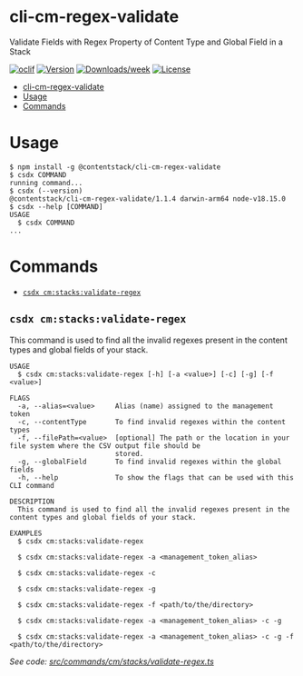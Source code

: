 # cli-cm-regex-validate

Validate Fields with Regex Property of Content Type and Global Field in a Stack

[![oclif](https://img.shields.io/badge/cli-oclif-brightgreen.svg)](https://oclif.io)
[![Version](https://img.shields.io/npm/v/cli-cm-regex-validate.svg)](https://npmjs.org/package/cli-cm-regex-validate)
[![Downloads/week](https://img.shields.io/npm/dw/cli-cm-regex-validate.svg)](https://npmjs.org/package/cli-cm-regex-validate)
[![License](https://img.shields.io/npm/l/cli-cm-regex-validate.svg)](https://github.com/contentstack/cli-cm-regex-validate/blob/master/package.json)

<!-- toc -->
* [cli-cm-regex-validate](#cli-cm-regex-validate)
* [Usage](#usage)
* [Commands](#commands)
<!-- tocstop -->

# Usage

<!-- usage -->
```sh-session
$ npm install -g @contentstack/cli-cm-regex-validate
$ csdx COMMAND
running command...
$ csdx (--version)
@contentstack/cli-cm-regex-validate/1.1.4 darwin-arm64 node-v18.15.0
$ csdx --help [COMMAND]
USAGE
  $ csdx COMMAND
...
```
<!-- usagestop -->

# Commands

<!-- commands -->
* [`csdx cm:stacks:validate-regex`](#csdx-cmstacksvalidate-regex)

## `csdx cm:stacks:validate-regex`

This command is used to find all the invalid regexes present in the content types and global fields of your stack.

```
USAGE
  $ csdx cm:stacks:validate-regex [-h] [-a <value>] [-c] [-g] [-f <value>]

FLAGS
  -a, --alias=<value>     Alias (name) assigned to the management token
  -c, --contentType       To find invalid regexes within the content types
  -f, --filePath=<value>  [optional] The path or the location in your file system where the CSV output file should be
                          stored.
  -g, --globalField       To find invalid regexes within the global fields
  -h, --help              To show the flags that can be used with this CLI command

DESCRIPTION
  This command is used to find all the invalid regexes present in the content types and global fields of your stack.

EXAMPLES
  $ csdx cm:stacks:validate-regex

  $ csdx cm:stacks:validate-regex -a <management_token_alias>

  $ csdx cm:stacks:validate-regex -c

  $ csdx cm:stacks:validate-regex -g

  $ csdx cm:stacks:validate-regex -f <path/to/the/directory>

  $ csdx cm:stacks:validate-regex -a <management_token_alias> -c -g

  $ csdx cm:stacks:validate-regex -a <management_token_alias> -c -g -f <path/to/the/directory>
```

_See code: [src/commands/cm/stacks/validate-regex.ts](https://github.com/contentstack/cli-cm-regex-validate/blob/v1.1.4/src/commands/cm/stacks/validate-regex.ts)_
<!-- commandsstop -->
